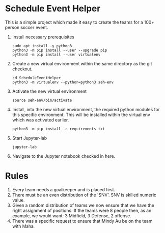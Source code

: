 
# Schedule Event Helper

This is a simple project which made it easy to create the teams for a 100+ person soccer event.

1. Install necessary prerequisites
   ```
   sudo apt install -y python3
   python3 -m pip install --user --upgrade pip
   python3 -m pip install --user virtualenv
   ```
1. Create a new virtual environment within the same directory as the git checkout.
   ```
   cd ScheduleEventHelper
   python3 -m virtualenv --python=python3 seh-env
   ```
1. Activate the new virtual environment
   ```
   source seh-env/bin/activate
   ```
1. Install, into the new virtual environment, the required python modules for this specific environment.  This will be installed within the virtual env which was activated earlier.
   ```
   python3 -m pip install -r requirements.txt
   ```
1. Start Jupyter-lab
   ```
   jupyter-lab
   ```
1. Navigate to the Jupyter notebook checked in here.

# Rules

1. Every team needs a goalkeeper and is placed first.  
1. There must be an even distribution of the 'SNV'.  SNV is skilled numeric value.  
1. Given a random distribution of teams we now ensure that we have the right assignment of positions.  If the teams were 8 people then, as an example, we would want: 3 Midfield, 3 Defense, 2 offense.
1. There was a specific request to ensure that Mindy Au be on the team with Maha.


